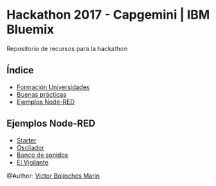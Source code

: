 # Hackathon 2017 - Capgemini | IBM Bluemix
Repositorio de recursos para la hackathon 


## Índice
* [Formación Universidades](https://docs.google.com/presentation/d/11zcWUh3JsWJvEDAjDNyUHMoFZtt8HrPHAjRSE8j-vtY/edit?usp=sharing)
* [Buenas prácticas](https://docs.google.com/presentation/d/1MwDbsneXwVstXnr4pLOn9EctioYYvdqj8p1kAFT6WE0/edit?usp=sharing)
* [Ejemplos Node-RED](https://github.com/CoEValencia/Hackathon_2017/blob/master/README.md#ejemplos-node-red)


## Ejemplos Node-RED
* [Starter]()
* [Oscilador]()
* [Banco de sonidos]()
* [El Vigilante]()



@Author: [Victor Bolinches Marin](https://github.com/vicboma1)
